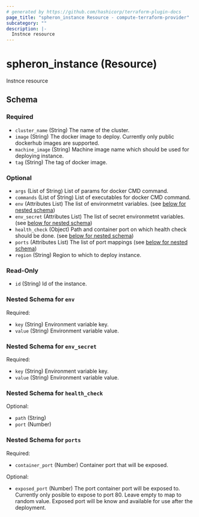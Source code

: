```yaml
---
# generated by https://github.com/hashicorp/terraform-plugin-docs
page_title: "spheron_instance Resource - compute-terraform-provider"
subcategory: ""
description: |-
  Instnce resource
---
```


# spheron_instance (Resource)

Instnce resource



<!-- schema generated by tfplugindocs -->
## Schema

### Required

- `cluster_name` (String) The name of the cluster.
- `image` (String) The docker image to deploy. Currently only public dockerhub images are supported.
- `machine_image` (String) Machine image name which should be used for deploying instance.
- `tag` (String) The tag of docker image.

### Optional

- `args` (List of String) List of params for docker CMD command.
- `commands` (List of String) List of executables for docker CMD command.
- `env` (Attributes List) The list of environmetnt variables. (see [below for nested schema](#nestedatt--env))
- `env_secret` (Attributes List) The list of secret environmetnt variables. (see [below for nested schema](#nestedatt--env_secret))
- `health_check` (Object) Path and container port on which health check should be done. (see [below for nested schema](#nestedatt--health_check))
- `ports` (Attributes List) The list of port mappings (see [below for nested schema](#nestedatt--ports))
- `region` (String) Region to which to deploy instance.

### Read-Only

- `id` (String) Id of the instance.

<a id="nestedatt--env"></a>
### Nested Schema for `env`

Required:

- `key` (String) Environment variable key.
- `value` (String) Environment variable value.


<a id="nestedatt--env_secret"></a>
### Nested Schema for `env_secret`

Required:

- `key` (String) Environment variable key.
- `value` (String) Environment variable value.


<a id="nestedatt--health_check"></a>
### Nested Schema for `health_check`

Optional:

- `path` (String)
- `port` (Number)


<a id="nestedatt--ports"></a>
### Nested Schema for `ports`

Required:

- `container_port` (Number) Container port that will be exposed.

Optional:

- `exposed_port` (Number) The port container port will be exposed to. Currently only posible to expose to port 80. Leave empty to map to random value. Exposed port will be know and available for use after the deployment.



